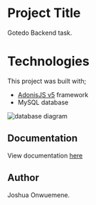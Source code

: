# Project Title 
Gotedo Backend task.

# Technologies
This project was built with;
- [AdonisJS v5](https://adonisjs.com/) framework
- MySQL database

![database diagram](https://github.com/Emjay6229/Gotedo-Backend-task/assets/106966402/14914ddc-50cf-4a4a-95d3-de7db553ccbc)

## Documentation
View documentation [here](https://documenter.getpostman.com/view/26629175/2s9YkrbfNU)

## Author
Joshua Onwuemene.
